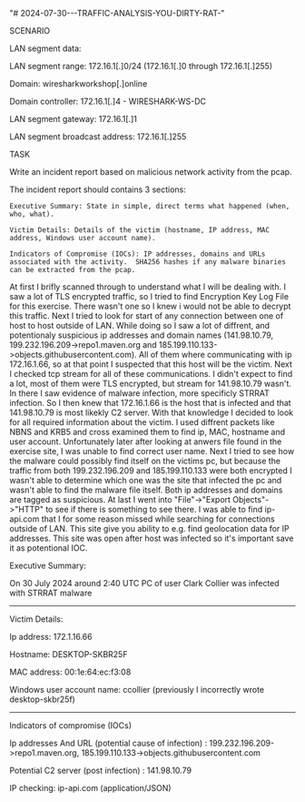 "# 2024-07-30---TRAFFIC-ANALYSIS-YOU-DIRTY-RAT-" 

SCENARIO

LAN segment data:

  LAN segment range:  172.16.1[.]0/24 (172.16.1[.]0 through 172.16.1[.]255)
  
  Domain:  wiresharkworkshop[.]online
  
  Domain controller:  172.16.1[.]4 - WIRESHARK-WS-DC
  
  LAN segment gateway:  172.16.1[.]1
  
  LAN segment broadcast address:  172.16.1[.]255

TASK

  Write an incident report based on malicious network activity from the pcap.
  
  The incident report should contains 3 sections:
  
    Executive Summary: State in simple, direct terms what happened (when, who, what).
    
    Victim Details: Details of the victim (hostname, IP address, MAC address, Windows user account name).
    
    Indicators of Compromise (IOCs): IP addresses, domains and URLs associated with the activity.  SHA256 hashes if any malware binaries can be extracted from the pcap.
  
At first I brifly scanned through to understand what I will be dealing with. I saw a lot of TLS encrypted traffic, so I tried to find Encryption Key Log File for this exercise. There wasn't one so I knew i would not be able to decrypt this traffic. Next I tried to look for start of any connection between one of host to host outside of LAN. While doing so I saw a lot of diffrent, and potentionaly suspicious ip addresses and domain names (141.98.10.79, 199.232.196.209->repo1.maven.org and 185.199.110.133->objects.githubusercontent.com). All of them where communicating with ip 172.16.1.66, so at that point I suspected that this host will be the victim. Next I checked tcp stream for all of these communications. I didn't expect to find a lot, most of them were TLS encrypted, but stream for 141.98.10.79 wasn't. In there I saw evidence of malware infection, more specificly STRRAT infection. So I then knew that 172.16.1.66 is the host that is infected and that 141.98.10.79 is most likekly C2 server. With that knowledge I decided to look for all required information about the victim. I used diffrent packets like NBNS and KRB5 and cross examined them to find ip, MAC, hostname and user account. Unfortunately later after looking at anwers file found in the exercise site, I was unable to find correct user name. Next I tried to see how the malware could possibly find itself on the victims pc, but because the traffic from both 199.232.196.209 and 185.199.110.133 were both encrypted I wasn't able to determine which one was the site that infected the pc and wasn't able to find the malware file itself. Both ip addresses and domains are tagged as suspicious. At last I went into "File"->"Export Objects"->"HTTP" to see if there is something to see there. I was able to find ip-api.com that I for some reason missed while searching for connections outside of LAN. This site give you ability to e.g. find geolocation data for IP addresses. This site was open after host was infected so it's important save it as potentional IOC.


Executive Summary:

On 30 July 2024 around 2:40 UTC PC of user Clark Collier was infected with STRRAT malware
_________________________________________________________________________________________

Victim Details:

Ip address: 172.1.16.66

Hostname: DESKTOP-SKBR25F

MAC address: 00:1e:64:ec:f3:08

Windows user account name: ccollier (previously I incorrectly wrote desktop-skbr25f)
____________________________________________________________________________________

Indicators of compromise (IOCs)

Ip addresses And URL (potential cause of infection) : 199.232.196.209->repo1.maven.org, 185.199.110.133->objects.githubusercontent.com

Potential C2 server (post infection) : 141.98.10.79

IP checking: ip-api.com (application/JSON)


